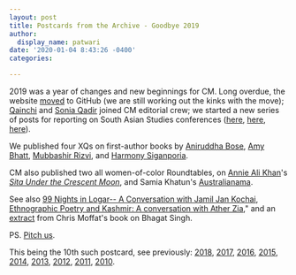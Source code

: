 ```yaml
---
layout: post
title: Postcards from the Archive - Goodbye 2019
author:
  display_name: patwari
date: '2020-01-04 8:43:26 -0400'
categories:

---
```


2019 was a year of changes and new beginnings for CM. Long overdue, the website [moved](https://www.chapatimystery.com/archives/change.html) to GitHub (we are still working out the kinks with the move); [Qainchi](https://www.chapatimystery.com/posts/qainchi.html) and [Sonia Qadir](https://www.chapatimystery.com/archives/Australianama-RT.html) joined CM editorial crew; we started a new series of posts for reporting on South Asian Studies conferences
([here](https://www.chapatimystery.com/archives/8th_annual_um_pakistan_conference_movement_migration_and_borders.html),
[here](https://www.chapatimystery.com/archives/matters_of_the_state_conference_report.html),
[here](https://www.chapatimystery.com/archives/9th_annual_UM_Pakistan_Conference_report.html)).

We published four XQs on first-author books by [Aniruddha Bose](https://www.chapatimystery.com/archives/xqs_xvi_-_a_conversation_with_aniruddha_bose.html), [Amy Bhatt](https://www.chapatimystery.com/archives/xqs_xvii_-_a_conversation_with_amy_bhatt.html), [Mubbashir Rizvi](https://www.chapatimystery.com/archives/xqs_xviii_-_a_conversation_with_mubbashir_rizvi.html), and [Harmony Siganporia](https://www.chapatimystery.com/archives/xqs_xix_-_a_conversation_with_harmony_siganporia.html).

CM also published two all women-of-color Roundtables, on [Annie Ali Khan](https://www.chapatimystery.com/archives/in_memoriam_quratulain_ali_khan.html)'s [*Sita Under the Crescent
Moon*](https://www.chapatimystery.com/archives/roundtableiv_Sita_Under_the_Crescent_Moon.html), and Samia Khatun's [Australianama](https://www.chapatimystery.com/archives/Australianama-RT.html).

See also [99 Nights in Logar-- A Conversation with Jamil Jan Kochai](https://www.chapatimystery.com/archives/99_nights_in_logar.html), [Ethnographic Poetry and Kashmir: A conversation with Ather Zia](https://www.chapatimystery.com/archives/ethnographic_poetry_and_kashmir_a_conversation_with_ather_zia.html),"
and an [extract](https://www.chapatimystery.com/archives/cm_exclusive_the_promise_of_bhagat_singh.html)
from Chris Moffat's book on Bhagat Singh.

PS. [Pitch us](https://www.chapatimystery.com/archives/get_involved.html).

This being the 10th such postcard, see previously:
[2018](https://www.chapatimystery.com/archives/postcards_from_the_archives_goodbye_2018.html),
[2017](https://www.chapatimystery.com/archives/postcards_from_the_archives_goodbye_2017.html), [2016](https://www.chapatimystery.com/archives/postcards_from_the_archives_goodbye_2016.html), [2015](https://www.chapatimystery.com/archives/postcards_from_the_archive_goodbye_2015.html),
[2014](https://www.chapatimystery.com/archives/postcards_from_the_archive_goodbye_2014.html), [2013](https://www.chapatimystery.com/archives/postcards_from_the_archive_goodbye_2013.html), [2012](https://www.chapatimystery.com/archives/postcards_from_the_archive_goodbye_2012.html), [2011](https://www.chapatimystery.com/archives/postcards_from_the_archive_goodbye_2011.html), [2010](https://www.chapatimystery.com/archives/goodbye_2010.html).
